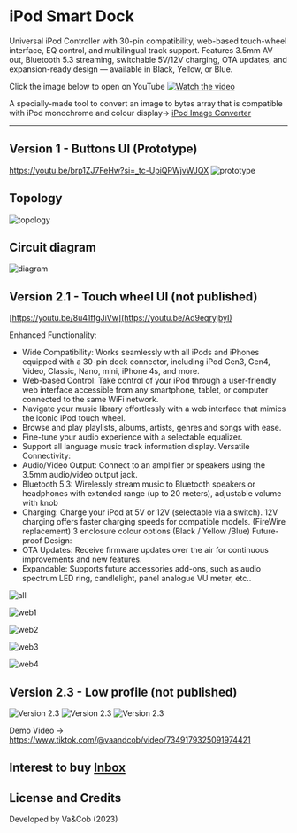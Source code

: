 # iPod Smart Dock

Universal iPod Controller with 30-pin compatibility, web-based touch-wheel interface, EQ control, and multilingual track support. Features 3.5mm AV out, Bluetooth 5.3 streaming, switchable 5V/12V charging, OTA updates, and expansion-ready design — available in Black, Yellow, or Blue.

Click the image below to open on YouTube
[![Watch the video](https://img.youtube.com/vi/9AMtOfmdr1U/maxresdefault.jpg)](https://www.youtube.com/watch?v=9AMtOfmdr1U)

A specially-made tool to convert an image to bytes array that is compatible with iPod monochrome and colour display-> 
[iPod Image Converter](https://vaandcob.github.io/firmware/tools/iPodImageConverter.html)

-------------------------------------------------
## Version 1 - Buttons UI (Prototype)
https://youtu.be/brp1ZJ7FeHw?si=_tc-UpiQPWjvWJQX
![prototype](https://github.com/VaAndCob/iPod-Smart-Dock-V1/blob/main/public/%E2%80%8Eprototype1.%E2%80%8E001.jpeg)

## Topology
![topology](https://github.com/VaAndCob/iPod-Smart-Dock-V1/blob/main/public/topology.jpg)

## Circuit diagram
![diagram](https://github.com/VaAndCob/iPod-Smart-Dock-V1/blob/main/public/prototpe.png)


## Version 2.1 - Touch wheel UI (not published)
[https://youtu.be/8u41ffgJiVw](https://youtu.be/Ad9eqryjbyI)

Enhanced Functionality:
-  Wide Compatibility: Works seamlessly with all iPods and iPhones equipped with a 30-pin dock connector, including iPod Gen3, Gen4, Video, Classic, Nano, mini, iPhone 4s, and more.
- Web-based Control: Take control of your iPod through a user-friendly web interface accessible from any smartphone, tablet, or computer connected to the same WiFi network.
- Navigate your music library effortlessly with a web interface that mimics the iconic iPod touch wheel.
- Browse and play playlists, albums, artists, genres and songs with ease.
- Fine-tune your audio experience with a selectable equalizer.
- Support all language music track information display.
Versatile Connectivity:
- Audio/Video Output: Connect to an amplifier or speakers using the 3.5mm audio/video output jack.
- Bluetooth 5.3: Wirelessly stream music to Bluetooth speakers or headphones with extended range (up to 20 meters), adjustable volume with knob
- Charging: Charge your iPod at 5V or 12V (selectable via a switch). 12V charging offers faster charging speeds for compatible models. (FireWire replacement)
3 enclosure colour options  (Black / Yellow /Blue)
Future-proof Design:
- OTA Updates: Receive firmware updates over the air for continuous improvements and new features.
- Expandable: Supports future accessories add-ons, such as audio spectrum LED ring, candlelight, panel analogue VU meter, etc..
  
![all](https://github.com/VaAndCob/iPod-Smart-Dock-V1/blob/main/public/all1.jpg)

![web1](https://github.com/VaAndCob/iPod-Smart-Dock-V1/blob/main/public/web1.jpg)

![web2](https://github.com/VaAndCob/iPod-Smart-Dock-V1/blob/main/public/web2.jpg)

![web3](https://github.com/VaAndCob/iPod-Smart-Dock-V1/blob/main/public/web3.jpg)

![web4](https://github.com/VaAndCob/iPod-Smart-Dock-V1/blob/main/public/web4.jpg)

## Version 2.3 - Low profile (not published)
![Version 2.3](https://github.com/VaAndCob/iPod-Smart-Dock-V1/blob/main/public/v3_1.jpg)
![Version 2.3](https://github.com/VaAndCob/iPod-Smart-Dock-V1/blob/main/public/v3_2.jpg)
![Version 2.3](https://github.com/VaAndCob/iPod-Smart-Dock-V1/blob/main/public/v3_3.jpg)

Demo Video -> https://www.tiktok.com/@vaandcob/video/7349179325091974421

## Interest to buy [Inbox](https://www.facebook.com/VaAndCob)

## License and Credits
Developed by Va&Cob (2023)
